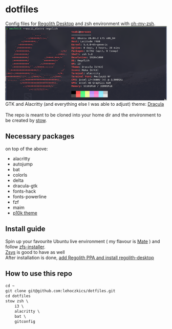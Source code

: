 # dotfiles
Config files for [Regolith Desktop](https://regolith-linux.org/) and zsh environment with [oh-my-zsh](https://ohmyz.sh/).<br>
![neofetch output](img/neofetch_regolith_20210215.png)<br>
GTK and Alacritty (and everything else I was able to adjust) theme: [Dracula](https://draculatheme.com/)<br>
<br>
The repo is meant to be cloned into your home dir and the environment to be created by [stow](https://www.gnu.org/software/stow/).<br>
## Necessary packages 
on top of the above:<br>
- alacritty
- autojump
- bat
- colorls
- delta
- dracula-gtk
- fonts-hack
- fonts-powerline
- fzf
- maim
- [p10k theme](https://github.com/romkatv/powerlevel10k#oh-my-zsh)

## Install guide
Spin up your favourite Ubuntu live environment ( my flavour is [Mate](https://ubuntu-mate.org/download/amd64/focal/) ) and follow [zfs-installer](https://github.com/64kramsystem/zfs-installer).<br>
[Zsys](https://packages.ubuntu.com/focal/zsys) is good to have as well<br>
After installation is done, [add Regolith PPA and install regolith-desktop](https://regolith-linux.org/docs/getting-started/install/#ppa-install)

## How to use this repo
```
cd ~
git clone git@github.com:lehoczkics/dotfiles.git
cd dotfiles
stow zsh \
	i3 \
	alacritty \
	bat \
	gitconfig
```

